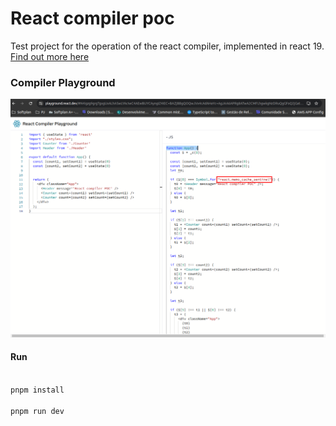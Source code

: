 # React compiler poc

Test project for the operation of the react compiler, implemented in react 19.
[Find out more here](https://react.dev/learn/react-compiler)


### Compiler Playground 

![Compiler Playground React Compiler](public/reactCompilerPlayground.png)


#### Run

```bash

pnpm install

pnpm run dev
```


